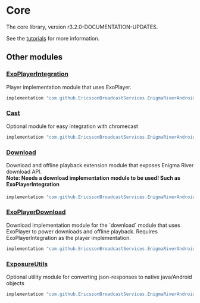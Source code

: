 # Core

The core library, version r3.2.0-DOCUMENTATION-UPDATES.

See the [tutorials](tutorials/index.md) for more information.

## Other modules

### [ExoPlayerIntegration](https://github.com/EricssonBroadcastServices/EnigmaRiverAndroidExoPlayerIntegration/tree/r3.2.0-DOCUMENTATION-UPDATES)

<p>Player implementation module that uses ExoPlayer.</p>

```gradle
implementation "com.github.EricssonBroadcastServices.EnigmaRiverAndroid:exoplayerintegration:r3.2.0-DOCUMENTATION-UPDATES"
```

### [Cast](https://github.com/EricssonBroadcastServices/EnigmaRiverAndroidCast/tree/r3.2.0-DOCUMENTATION-UPDATES)

<p>Optional module for easy integration with chromecast</p>

```gradle
implementation "com.github.EricssonBroadcastServices.EnigmaRiverAndroid:cast:r3.2.0-DOCUMENTATION-UPDATES"
```

### [Download](https://github.com/EricssonBroadcastServices/EnigmaRiverAndroidDownload/tree/r3.2.0-DOCUMENTATION-UPDATES)

<p>Download and offline playback extension module that exposes Enigma River download API.</p>
<h4 style="margin-top: -1em">Note: Needs a download implementation module to be used! Such as ExoPlayerIntegration</h4>

```gradle
implementation "com.github.EricssonBroadcastServices.EnigmaRiverAndroid:download:r3.2.0-DOCUMENTATION-UPDATES"
```

### [ExoPlayerDownload](https://github.com/EricssonBroadcastServices/EnigmaRiverAndroidExoPlayerDownload/tree/r3.2.0-DOCUMENTATION-UPDATES)

<p>Download implementation module for the `download` module that uses ExoPlayer to power downloads and offline playback. Requires ExoPlayerIntegration as the player implementation.</p>

```gradle
implementation "com.github.EricssonBroadcastServices.EnigmaRiverAndroid:exoPlayerDownload:r3.2.0-DOCUMENTATION-UPDATES"
```

### [ExposureUtils](https://github.com/EricssonBroadcastServices/EnigmaRiverAndroidExposureUtils/tree/r3.2.0-DOCUMENTATION-UPDATES)

<p>Optional utility module for converting json-responses to native java/Android objects</p>

```gradle
implementation "com.github.EricssonBroadcastServices.EnigmaRiverAndroid:exposureUtils:r3.2.0-DOCUMENTATION-UPDATES"
```